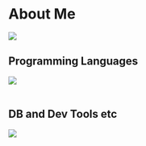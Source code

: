 # About Me


![](https://github-readme-stats.vercel.app/api/top-langs?username=yoshiddddd&show_icons=true&locale=en&layout=compact)

## Programming Languages

<img src="https://skillicons.dev/icons?i=c,cpp,python,ts,js,react,vue,go" /> <br /><br />


## DB and Dev Tools etc

<img src="https://skillicons.dev/icons?i=docker,git,github,vscode,linux,figma,discord" /> <br /><br />
